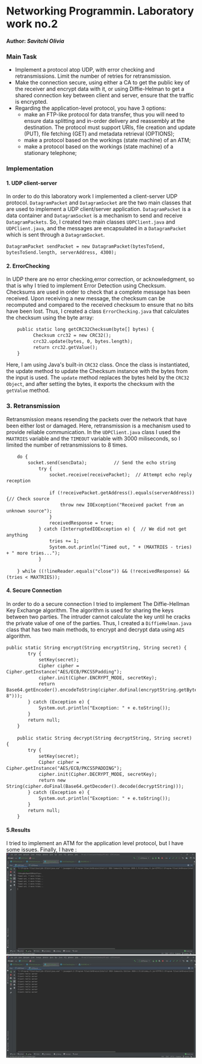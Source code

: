 # Networking Programmin. Laboratory work no.2

#### Author: *Savitchi Olivia*

### Main Task
* Implement a protocol atop UDP, with error checking and retransmissions. Limit the number of retries for retransmission.
* Make the connection secure, using either a CA to get the public key of the receiver and encrypt data with it, or using Diffie-Helman to get a shared connection key between client and server, ensure that the traffic is encrypted.
* Regarding the application-level protocol, you have 3 options:
    * make an FTP-like protocol for data transfer, thus you will need to ensure data splitting and in-order delivery and reassembly at the destination. The protocol must support URIs, file creation and update (PUT), file fetching (GET) and metadata retrieval (OPTIONS);
    * make a protocol based on the workings (state machine) of an ATM;
    * make a protocol based on the workings (state machine) of a stationary telephone;
    
### Implementation

#### 1. UDP client-server
In order to do this laboratory work I implemented a client-server UDP protocol. 
``DatagramPacket`` and ``DatagramSocket`` are the two main classes that are used to implement a UDP client/server application. 
``DatagramPacket`` is a data container and ``DatagramSocket`` is a mechanism to send and receive ``DatagramPackets``. So, I created two main classes ``UDPClient.java`` and ``UDPClient.java``,
and the messages are encapsulated in a ``DatagramPacket`` which is sent through a ``DatagramSocket``.
```  
DatagramPacket sendPacket = new DatagramPacket(bytesToSend, bytesToSend.length, serverAddress, 4300); 
```

#### 2. ErrorChecking 
In UDP there are no error checking,error correction, or acknowledgment, so that is why I tried to implement Error Detection using Checksum. 
Checksums are used in order to check that a complete message has been received. Upon receiving a new message, the checksum can be recomputed and compared to the received checksum to ensure that no bits have been lost.
Thus, I created a class ``ErrorChecking.java`` that calculates the checksum using the byte array:
```    
    public static long getCRC32Checksum(byte[] bytes) {
          Checksum crc32 = new CRC32();
          crc32.update(bytes, 0, bytes.length);
          return crc32.getValue();
    }
```
Here, I am using Java's built-in ``CRC32`` class. Once the class is instantiated, the update method to update the Checksum instance with the bytes from the input is used.
The ``update`` method replaces the bytes held by the ``CRC32 Object``, and after setting the bytes, it exports the checksum with the ``getValue`` method.

### 3. Retransmission 
Retransmission means resending the packets over the network that have been either lost or damaged. Here, retransmission is a mechanism used to provide reliable communication.
In the ``UDPClient.java`` class  I used the ``MAXTRIES`` variable and the ``TIMEOUT`` variable with 3000 miliseconds, so I limited the number of retransmissions to 8 times.
```
    do {
        socket.send(sencData);          // Send the echo string
            try {
                socket.receive(receivePacket);  // Attempt echo reply reception

                if (!receivePacket.getAddress().equals(serverAddress)) {// Check source
                    throw new IOException("Received packet from an unknown source");
                }
                receivedResponse = true;
            } catch (InterruptedIOException e) {  // We did not get anything
                tries += 1;
                System.out.println("Timed out, " + (MAXTRIES - tries) + " more tries...");
            }

    } while ((!lineReader.equals("close")) && (!receivedResponse) && (tries < MAXTRIES));
```

#### 4. Secure Connection
In order to do a secure connection I tried to implement The Diffie-Hellman Key Exchange algorithm. The algorithm is used for sharing the keys between two parties. 
The intruder cannot calculate the key until he cracks the private value of one of the parties. Thus, I created a ``DiffieHelman.java`` class that has two main methods, to encrypt and decrypt data using ``AES`` algorithm.
```
public static String encrypt(String encryptString, String secret) {
        try {
            setKey(secret);
            Cipher cipher = Cipher.getInstance("AES/ECB/PKCS5Padding");
            cipher.init(Cipher.ENCRYPT_MODE, secretKey);
            return Base64.getEncoder().encodeToString(cipher.doFinal(encryptString.getBytes("UTF-8")));
        } catch (Exception e) {
            System.out.println("Exception: " + e.toString());
        }
        return null;
    }

    public static String decrypt(String decryptString, String secret) {
        try {
            setKey(secret);
            Cipher cipher = Cipher.getInstance("AES/ECB/PKCS5PADDING");
            cipher.init(Cipher.DECRYPT_MODE, secretKey);
            return new String(cipher.doFinal(Base64.getDecoder().decode(decryptString)));
        } catch (Exception e) {
            System.out.println("Exception: " + e.toString());
        }
        return null;
    }
```
#### 5.Results

I tried to implement an ATM for the application level protocol, but I have some issues. 
Finally, I have :
![](screenshots/img1.jpg)
![](screenshots/img2.jpg)

